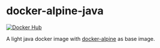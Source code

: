 # docker-alpine-java

 [![Docker Hub](https://img.shields.io/badge/docker-ready-blue.svg)](https://registry.hub.docker.com/u/labianchin/alpine-java/)

A light java docker image with [docker-alpine](https://github.com/gliderlabs/docker-alpine) as base image.